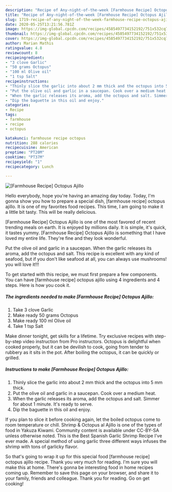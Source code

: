 ```yaml
---
description: "Recipe of Any-night-of-the-week [Farmhouse Recipe] Octopus Ajillo"
title: "Recipe of Any-night-of-the-week [Farmhouse Recipe] Octopus Ajillo"
slug: 1719-recipe-of-any-night-of-the-week-farmhouse-recipe-octopus-ajillo
date: 2020-05-25T13:21:56.781Z
image: https://img-global.cpcdn.com/recipes/4585497734152192/751x532cq70/farmhouse-recipe-octopus-ajillo-recipe-main-photo.jpg
thumbnail: https://img-global.cpcdn.com/recipes/4585497734152192/751x532cq70/farmhouse-recipe-octopus-ajillo-recipe-main-photo.jpg
cover: https://img-global.cpcdn.com/recipes/4585497734152192/751x532cq70/farmhouse-recipe-octopus-ajillo-recipe-main-photo.jpg
author: Marian Mathis
ratingvalue: 4.8
reviewcount: 8
recipeingredient:
- "3 clove Garlic"
- "50 grams Octopus"
- "100 ml Olive oil"
- "1 tsp Salt"
recipeinstructions:
- "Thinly slice the garlic into about 2 mm thick and the octopus into 5 mm thick."
- "Put the olive oil and garlic in a saucepan. Cook over a medium heat."
- "When the garlic releases its aroma, add the octopus and salt. Simmer for about 1 minute. It&#39;s ready to serve."
- "Dip the baguette in this oil and enjoy."
categories:
- Recipe
tags:
- farmhouse
- recipe
- octopus

katakunci: farmhouse recipe octopus 
nutrition: 288 calories
recipecuisine: American
preptime: "PT20M"
cooktime: "PT37M"
recipeyield: "1"
recipecategory: Lunch

---
```



![[Farmhouse Recipe] Octopus Ajillo](https://img-global.cpcdn.com/recipes/4585497734152192/751x532cq70/farmhouse-recipe-octopus-ajillo-recipe-main-photo.jpg)

Hello everybody, hope you're having an amazing day today. Today, I'm gonna show you how to prepare a special dish, [farmhouse recipe] octopus ajillo. It is one of my favorites food recipes. This time, I am going to make it a little bit tasty. This will be really delicious.

[Farmhouse Recipe] Octopus Ajillo is one of the most favored of recent trending meals on earth. It is enjoyed by millions daily. It is simple, it's quick, it tastes yummy. [Farmhouse Recipe] Octopus Ajillo is something that I have loved my entire life. They're fine and they look wonderful.

Put the olive oil and garlic in a saucepan. When the garlic releases its aroma, add the octopus and salt. This recipe is excellent with any kind of seafood, but if you don&#39;t like seafood at all, you can always use mushrooms! you will love it!!!


To get started with this recipe, we must first prepare a few components. You can have [farmhouse recipe] octopus ajillo using 4 ingredients and 4 steps. Here is how you cook it.

<!--inarticleads1-->

##### The ingredients needed to make [Farmhouse Recipe] Octopus Ajillo:

1. Take 3 clove Garlic
1. Make ready 50 grams Octopus
1. Make ready 100 ml Olive oil
1. Take 1 tsp Salt


Make dinner tonight, get skills for a lifetime. Try exclusive recipes with step-by-step video instruction from Pro instructors. Octopus is delightful when cooked properly, but it can be devilish to cook, going from tender to rubbery as it sits in the pot. After boiling the octopus, it can be quickly or grilled. 

<!--inarticleads2-->

##### Instructions to make [Farmhouse Recipe] Octopus Ajillo:

1. Thinly slice the garlic into about 2 mm thick and the octopus into 5 mm thick.
1. Put the olive oil and garlic in a saucepan. Cook over a medium heat.
1. When the garlic releases its aroma, add the octopus and salt. Simmer for about 1 minute. It&#39;s ready to serve.
1. Dip the baguette in this oil and enjoy.


If you plan to slice it before cooking again, let the boiled octopus come to room temperature or chill. Shrimp &amp; Octopus al Ajillo is one of the types of food in Yakuza Kiwami. Community content is available under CC-BY-SA unless otherwise noted. This is the Best Spanish Garlic Shrimp Recipe I&#39;ve ever made. A special method of using garlic three different ways infuses the shrimp with tons of garlicky flavor. 

So that's going to wrap it up for this special food [farmhouse recipe] octopus ajillo recipe. Thank you very much for reading. I'm sure you will make this at home. There's gonna be interesting food in home recipes coming up. Remember to save this page on your browser, and share it to your family, friends and colleague. Thank you for reading. Go on get cooking!
